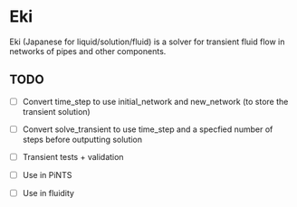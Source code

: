 # Eki
Eki (Japanese for liquid/solution/fluid) is a solver for transient fluid flow in networks of pipes 
and other components.  

## TODO
 
- [ ] Convert time_step to use initial_network and new_network (to store the transient solution)
- [ ] Convert solve_transient to use time_step and a specfied number of steps before outputting solution
- [ ] Transient tests + validation
- [ ] Use in PiNTS
- [ ] Use in fluidity

